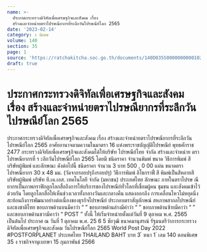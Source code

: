 ```yaml
---
name: >-
  ประกาศกระทรวงดิจิทัลเพื่อเศรษฐกิจและสังคม เรื่อง
  สร้างและจำหน่ายตราไปรษณียากรที่ระลึกวันไปรษณีย์โลก 2565
date: '2023-02-14'
category: ง พิเศษ
volume: 140
section: 35
page: 1
source: 'https://ratchakitcha.soc.go.th/documents/140D035S0000000000102.pdf'
draft: true
---
```


# ประกาศกระทรวงดิจิทัลเพื่อเศรษฐกิจและสังคม เรื่อง สร้างและจำหน่ายตราไปรษณียากรที่ระลึกวันไปรษณีย์โลก 2565

ประกาศกระทรวงดิจิทัลเพื่อเศรษฐกิจและสังคม เรื่อง สร้างและจำหน่ายตราไปรษณียากรที่ระลึกวันไปรษณีย์โลก 2565 อาศัยอานาจตามความในมาตรา 16 แห่งพระราชบัญญัติไปรษณีย์ พุทธศักราช 2477 กระทรวงดิจิทัลเพื่อเศรษฐกิจและสังคมได้ให้บริษัท ไปรษณีย์ไทย จำกัด สร้างและจำหน่าย ตราไปรษณียากรที่ ร ะลึกวันไปรษณีย์โลก 2565 โดยมี ชนิดราคา จำนวนพิมพ์ ขนาด วิธีการพิมพ์ สี บริษัทผู้พิมพ์ และลักษณะ ดังต่อไปนี้ ชนิดราคา จำนวน 3 บาท 500 , 0 00 แผ่น ขนาดตราไปรษณียากร 30 x 48 มม. (วัดจากรอยปรุถึงรอยปรุ) วิธีการพิมพ์ ลิโธกราฟี่ สี พิมพ์เป็นสีหลายสี บริษัทผู้พิมพ์ บริษัท ที.เค.เอส. เทคโนโลยี จำกัด (มหาชน) ประเทศไทย ลักษณะ ภายในตราไปรษ ณียากรเป็นภาพกราฟิกลูกโลกสื่อถึงการให้บริการของไปรษณีย์ทั่วโลกที่เชื่อมผู้คน ชุมชน และสังคมเข้าไว้ด้วยกัน โดยลูกโลกสื่อให้เห็นช่วงเวลาทั้งกลางวันและกลางคืน แสดงออกถึง การเคลื่อนไหวไม่หยุดนิ่ง สะท้อนถึงการพัฒนาอย่างต่อเนื่องของธุรกิจไปรษณีย์ ประกอบตราสัญลักษณ์ สหภาพสากลไปรษณีย์และธงชาติไทย ขอบภาพด้านบนมีคาว่า “ ” ขอบภาพด้านล่างมีคำว่า “ ” ขอบภาพด้านซ้ายมีคาว่า “ ” และขอบภาพด้านขวามีคาว่า “ POST ” ทั้งนี้ ให้เริ่มจำหน่ายตั้งแต่วันที่ 9 ตุลาคม พ.ศ. 2565 เป็นต้นไป ประกาศ ณ วันที่ 1 ตุลาคม พ.ศ. 25 6 5 ชัยวุฒิ ธนาคมานุสรณ์ รัฐมนตรีว่าการกระทรวงดิจิทัลเพื่อเศรษฐกิจและสังคม วันไปรษณีย์โลก 2565 World Post Day 2022 #POSTFORPLANET ประเทศไทย THAILAND BAHT บาท 3 ้ หนา 1 ่ เลม 140 ตอนพิเศษ 35 ง ราชกิจจานุเบกษา 15 กุมภาพันธ์ 2566
